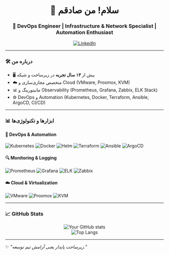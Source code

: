 <div align="center">

# 👋 سلام! من صادقم  

### 🚀 DevOps Engineer | Infrastructure & Network Specialist | Automation Enthusiast  

[![LinkedIn](https://img.shields.io/badge/LinkedIn-Profile-blue?logo=linkedin)](https://www.linkedin.com/in/muhamed-sadeq-rakhshani-moqadam-47022a62/)

</div>

---

### 🛠 درباره من
- 🖥️ بیش از **۱۳ سال تجربه** در زیرساخت و شبکه  
- ☁️ متخصص مجازی‌سازی و Cloud (VMware, Proxmox, KVM)  
- 📊 مانیتورینگ و Observability (Prometheus, Grafana, Zabbix, ELK Stack)  
- ⚙️ DevOps و Automation (Kubernetes, Docker, Terraform, Ansible, ArgoCD, CI/CD)  

---

### 📊 ابزارها و تکنولوژی‌ها  

#### 🧰 DevOps & Automation  
![Kubernetes](https://img.shields.io/badge/-Kubernetes-326ce5?logo=kubernetes&logoColor=white)
![Docker](https://img.shields.io/badge/-Docker-2496ED?logo=docker&logoColor=white)
![Helm](https://img.shields.io/badge/-Helm-0F1689?logo=helm&logoColor=white)
![Terraform](https://img.shields.io/badge/-Terraform-623CE4?logo=terraform&logoColor=white)
![Ansible](https://img.shields.io/badge/-Ansible-EE0000?logo=ansible&logoColor=white)
![ArgoCD](https://img.shields.io/badge/-ArgoCD-FC6D26?logo=argo&logoColor=white)

#### 🔍 Monitoring & Logging  
![Prometheus](https://img.shields.io/badge/-Prometheus-E6522C?logo=prometheus&logoColor=white)
![Grafana](https://img.shields.io/badge/-Grafana-F46800?logo=grafana&logoColor=white)
![ELK](https://img.shields.io/badge/-ELK-005571?logo=elastic&logoColor=white)
![Zabbix](https://img.shields.io/badge/-Zabbix-FF0000?logo=zabbix&logoColor=white)

#### ☁️ Cloud & Virtualization  
![VMware](https://img.shields.io/badge/-VMware-607078?logo=vmware&logoColor=white)
![Proxmox](https://img.shields.io/badge/-Proxmox-E57000?logo=proxmox&logoColor=white)
![KVM](https://img.shields.io/badge/-KVM-FA7343?logo=linux&logoColor=white)

---

### 📈 GitHub Stats  

<div align="center">

![Your GitHub stats](https://github-readme-stats.vercel.app/api?username=sadeqrm&show_icons=true&theme=radical)  
![Top Langs](https://github-readme-stats.vercel.app/api/top-langs/?username=sadeqrm&layout=compact&theme=radical)  

</div>

---

✨ *"زیرساخت پایدار یعنی آرامش تیم توسعه."*
